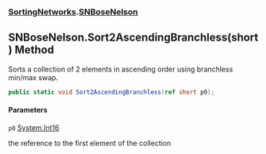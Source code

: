 ### [SortingNetworks](SortingNetworks.md 'SortingNetworks').[SNBoseNelson](SortingNetworks.SNBoseNelson.md 'SortingNetworks.SNBoseNelson')

## SNBoseNelson.Sort2AscendingBranchless(short) Method

Sorts a collection of 2 elements in ascending order using branchless min/max swap.

```csharp
public static void Sort2AscendingBranchless(ref short p0);
```
#### Parameters

<a name='SortingNetworks.SNBoseNelson.Sort2AscendingBranchless(short).p0'></a>

`p0` [System.Int16](https://docs.microsoft.com/en-us/dotnet/api/System.Int16 'System.Int16')

the reference to the first element of the collection